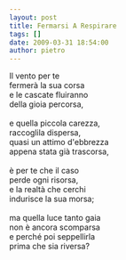 ```yaml
---
layout: post
title: Fermarsi A Respirare
tags: []
date: 2009-03-31 18:54:00
author: pietro
---
```

Il vento per te<br/>fermerà la sua corsa<br/>e le cascate fluiranno<br/>della gioia percorsa,<br/><br/>e quella piccola carezza,<br/>raccoglila dispersa,<br/>quasi un attimo d'ebbrezza<br/>appena stata già trascorsa,<br/><br/>è per te che il caso<br/>perde ogni risorsa,<br/>e la realtà che cerchi<br/>indurisce la sua morsa;<br/><br/>ma quella luce tanto gaia<br/>non è ancora scomparsa<br/>e perché poi seppellirla<br/>prima che sia riversa?
